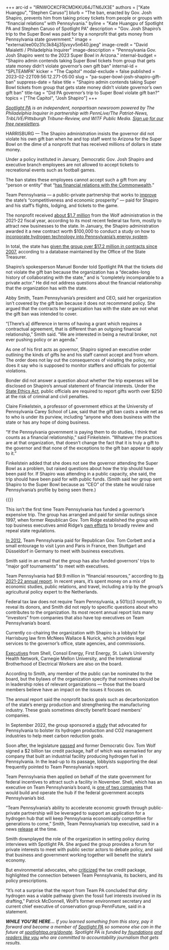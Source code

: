 +++
arc-id = "IRNWOCKCFRCMDKKU64JTN6JX3E"
authors = ["Kate Huangpu", "Stephen Caruso"]
blurb = "The ban, enacted by Gov. Josh Shapiro, prevents him from taking pricey tickets from people or groups with “financial relations” with Pennsylvania."
byline = "Kate Huangpu of Spotlight PA and Stephen Caruso of Spotlight PA"
description = "Gov. Josh Shapiro’s trip to the Super Bowl was paid for by a nonprofit that gets money from Pennsylvania state government."
image = "external/ee00z31c3k84jj35jvxyv5n640.jpeg"
image-credit = "David Maialetti / Philadelphia Inquirer"
image-description = "Pennsylvania Gov. Josh Shapiro went to the 2023 Super Bowl in Arizona."
internal-budget = "Shapiro admin contends taking Super Bowl tickets from group that gets state money didn’t violate governor’s own gift ban"
internal-id = "SPLTEAMPA"
kicker = "The Capitol"
modal-exclude = false
published = 2023-02-22T09:56:12.271-05:00
slug = "pa-super-bowl-josh-shapiro-gift-ban"
suppress-date = false
title = "Shapiro admin contends taking Super Bowl tickets from group that gets state money didn’t violate governor’s own gift ban"
title-tag = "Did PA governor’s trip to Super Bowl violate gift ban?"
topics = ["The Capitol", "Josh Shapiro"]
+++

<a href="https://www.spotlightpa.org/"><i>Spotlight PA</i></a><i> is an independent, nonpartisan newsroom powered by The Philadelphia Inquirer in partnership with PennLive/The Patriot-News, TribLIVE/Pittsburgh Tribune-Review, and WITF Public Media. </i><a href="https://www.spotlightpa.org/newsletters"><i>Sign up for our free newsletters</i></a><i>.</i>

HARRISBURG — The Shapiro administration insists the governor did not violate his own gift ban when he and top staff went to Arizona for the Super Bowl on the dime of a nonprofit that has received millions of dollars in state money.

Under a policy instituted in January, Democratic Gov. Josh Shapiro and executive branch employees are not allowed to accept tickets to recreational events such as football games.

The ban states these employees cannot accept such a gift from any “person or entity” that “<a href="https://www.governor.pa.gov/wp-content/uploads/2023/01/20230120_EO-2023-04_Final-EXECUTED.pdf">has financial relations with the Commonwealth</a>.”

<script src="https://www.spotlightpa.org/embed.js" async></script><div data-spl-embed-version="1" data-spl-src="https://www.spotlightpa.org/embeds/newsletter/"></div>


Team Pennsylvania — a public-private partnership that works to <a href="https://teampa.com/about/">improve</a> the state’s “competitiveness and economic prosperity” — paid for Shapiro and his staff’s flights, lodging, and tickets to the game.

The nonprofit received <a href="https://teampa.com/wp-content/uploads/2023/01/06.30.22-Form-990-Public-Disclosure-Copy.pdf">about $1.7 million</a> from the Wolf administration in the 2021-22 fiscal year, according to its most recent federal tax form, mostly to attract new businesses to the state. In January, the Shapiro administration awarded it a new contract worth $100,000 to conduct a study on how to <a href="https://www.patreasury.gov/transparency/e-library//ContractFiles/688565_C000084165-LPC.pdf">incorporate hydrogen technology into Pennsylvania’s energy system</a>.

In total, the state has <a href="https://www.patreasury.gov/transparency/e-library/">given the group over $17.2 million in contracts since 2007</a>, according to a database maintained by the Office of the State Treasurer.

Shapiro’s spokesperson Manuel Bonder told Spotlight PA that the tickets did not violate the gift ban because the organization has a “decades-long history of collaborating with the state,” and is “completely incomparable to a private actor.” He did not address questions about the financial relationship that the organization has with the state.

Abby Smith, Team Pennsylvania’s president and CEO, said her organization isn’t covered by the gift ban because it does not recommend policy. She argued that the contracts her organization has with the state are not what the gift ban was intended to cover.

“[There’s a] difference in terms of having a grant which requires a contractual agreement, that is different than an outgoing financial relationship,” Smith said. “We are interested in being a neutral broker, not ever pushing policy or an agenda.”

As one of his first acts as governor, Shapiro signed an executive order outlining the kinds of gifts he and his staff cannot accept and from whom. The order does not lay out the consequences of violating the policy, nor does it say who is supposed to monitor staffers and officials for potential violations.

Bonder did not answer a question about whether the trip expenses will be disclosed on Shapiro’s annual statement of financial interests. Under the <a href="https://www.ethics.pa.gov/Ethics-Act/Ethics-Act/Pages/Section-1105.aspx">State Ethics Act</a>, public officials are required to report gifts worth over $250 at the risk of criminal and civil penalties.

Claire Finkelstein, a professor of government ethics at the University of Pennsylvania Carey School of Law, said that the gift ban casts a wide net as to who is under its purview, including “anyone who does business with the state or has any hope of doing business.

“If the Pennsylvania government is paying them to do studies, I think that counts as a financial relationship,” said Finkelstein. “Whatever the practices are at that organization, that doesn’t change the fact that it is truly a gift to the governor and that none of the exceptions to the gift ban appear to apply to it.”

Finkelstein added that she does not see the governor attending the Super Bowl as a problem, but raised questions about how the trip should have been paid for. If Shapiro was attending in a public capacity, she said, the trip should have been paid for with public funds. (Smith said her group sent Shapiro to the Super Bowl because as “CEO” of the state he would raise Pennsylvania’s profile by being seen there.)

{{<picture src="external/ad716jxc10b17mdte2xs5r0dhw.jpeg" description="Pennsylvania Gov. Josh Shapiro, with Mike Parson and Rossi Morreale, went to the 2023 Super Bowl in Arizona." caption="Pennsylvania Gov. Josh Shapiro, with Mike Parson and Rossi Morreale, went to the 2023 Super Bowl in Arizona." credit="David Maialetti / Philadelphia Inquirer">}} 

This isn’t the first time Team Pennsylvania has funded a governor’s expensive trip. The group has arranged and paid for similar outings since 1997, when former Republican Gov. Tom Ridge established the group with top business executives amid Ridge’s <a href="https://www.oa.pa.gov/Policies/eo/Documents/1996_1.pdf">own efforts</a> to broadly review and repeal state regulations.

<a href="https://www.inquirer.com/philly/news/politics/20120312_Gov__Corbett_is_off_to_Europe_on_a_private_group_s_dime_to_drum_up_trade.html">In 2012</a>, Team Pennsylvania paid for Republican Gov. Tom Corbett and a small entourage to visit Lyon and Paris in France, then Stuttgart and Düsseldorf in Germany to meet with business executives.

Smith said in an email that the group has also funded governors’ trips to “major golf tournaments” to meet with executives.

Team Pennsylvania had $9.9 million in “financial resources,” according to <a href="https://teampa.com/wp-content/uploads/2022/12/Team-PA-Annual-Report-2021-22-v7.pdf">its 2021-22 annual report</a>. In recent years, it’s spent money on a mix of economic studies, public relations, and travel, including a trip by the group’s agricultural policy expert to the Netherlands.

Federal tax law does not require Team Pennsylvania, a 501(c)3 nonprofit, to reveal its donors, and Smith did not reply to specific questions about who contributes to the organization. Its most recent annual report lists many “investors” from companies that also have top executives on Team Pennsylvania’s board.

Currently co-chairing the organization with Shapiro is a lobbyist for Harrisburg law firm McNees Wallace &amp; Nurick, which provides legal services to the governor’s office, state agencies, and commissions.

<a href="https://teampa.com/about/leadership/">Executives</a> from Shell, Consol Energy, First Energy, St. Luke’s University Health Network, Carnegie Mellon University, and the International Brotherhood of Electrical Workers are also on the board.

According to Smith, any member of the public can be nominated to the board, but the bylaws of the organization specify that nominees should be in leadership roles of relevant organizations — those that the board members believe have an impact on the issues it focuses on.

The annual report said the nonprofit backs goals such as decarbonization of the state’s energy production and strengthening the manufacturing industry. These goals sometimes directly benefit board members’ companies.

In September 2022, the group sponsored a <a href="https://teampa.com/wp-content/uploads/2022/09/Pennsylvania-Carbon-and-Hydrogen-Roadmap-2022.pdf">study</a> that advocated for Pennsylvania to bolster its hydrogen production and CO2 management industries to help meet carbon reduction goals.

Soon after, the legislature <a href="https://www.spotlightpa.org/news/2022/11/pa-natural-gas-hydrogen-hub-tax-credit-tom-wolf-legislature/">passed</a> and former Democratic Gov. Tom Wolf signed a $2 billion tax credit package, half of which was earmarked for any company that built an industrial facility producing hydrogen fuel in Pennsylvania. In the lead-up to its passage, lobbyists supporting the deal frequently pointed to Team Pennsylvania’s report.

Team Pennsylvania then applied on behalf of the state government for federal incentives to attract such a facility in November. Shell, which has an executive on Team Pennsylvania’s board, is <a href="https://energynews.biz/pennsylvania-shell-and-equinor-initiative-applies-for-hydrogen-hub-funds/">one of two companies</a> that would build and operate the hub if the federal government accepts Pennsylvania’s bid.

<script src="https://www.spotlightpa.org/embed.js" async></script><div data-spl-embed-version="1" data-spl-src="https://www.spotlightpa.org/embeds/donate/"></div>


“Team Pennsylvania’s ability to accelerate economic growth through public-private partnership will be leveraged to support an application for a hydrogen hub that will keep Pennsylvania economically competitive for generations to come,” Smith, Team Pennsylvania’s top executive, said in a news <a href="https://teampa.com/2022/11/team-pennsylvania-serves-as-lead-applicant-on-hydrogen-hub-concept-paper-submitted-to-u-s-department-of-energy/">release</a> at the time.

Smith downplayed the role of the organization in setting policy during interviews with Spotlight PA. She argued the group provides a forum for private interests to meet with public sector actors to debate policy, and said that business and government working together will benefit the state’s economy.

But environmental advocates, who <a href="https://www.pennlive.com/opinion/2022/10/the-hydrogen-bill-gifts-4-billion-to-the-fossil-fuel-industry-opinion.html">criticized</a> the tax credit package, highlighted the connection between Team Pennsylvania, its backers, and its policy prescriptions.

“It’s not a surprise that the report from Team PA concluded that dirty hydrogen was a viable pathway given the fossil fuel interests involved in its drafting,” Patrick McDonnell, Wolf’s former environment secretary and current chief executive of conservation group PennFuture, said in a statement.

<i><b>WHILE YOU’RE HERE...</b></i><i> If you learned something from this story, pay it forward and become a member of </i><a href="https://www.spotlightpa.org/"><i>Spotlight PA</i></a><i> so someone else can in the future at </i><a href="http://spotlightpa.org/donate"><i>spotlightpa.org/donate</i></a><i>. Spotlight PA is funded by</i><a href="https://www.spotlightpa.org/support"><i> foundations</i></a><i> </i><a href="https://www.spotlightpa.org/support"><i>and readers like you</i></a><i> who are committed to accountability journalism that gets results.</i>

